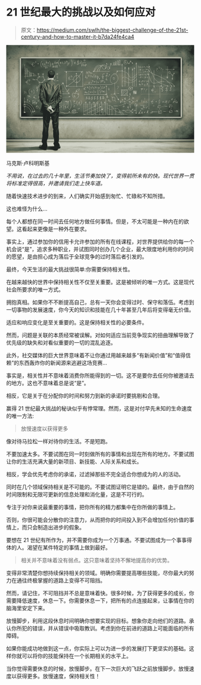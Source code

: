 # 21 世纪最大的挑战以及如何应对

> 原文：<https://medium.com/swlh/the-biggest-challenge-of-the-21st-century-and-how-to-master-it-b7da24fe4ca4>

![](img/fe5fdce9f2d95541f2e48209fdbf4ce9.png)

马克斯·卢科明斯基

*不用说，在过去的几十年里，生活节奏加快了，变得前所未有的快。现代世界一贯将标准定得很高，并邀请我们走上快车道。*

随着快速技术进步的到来，人们确实开始感到匆忙、忙碌和不知所措。

这也难怪为什么…

每个人都想在同一时间去任何地方做任何事情。但是，不太可能是一种内在的欲望。这看起来更像是一种外在要求。

事实上，通过参加你的信用卡允许参加的所有在线课程，对世界提供给你的每一个机会说“是”，追求多种职业，并试图同时创办几个企业，最大限度地利用你的时间的愿望，是由担心成为落后于全球竞争的过时落后者引发的。

最终，今天生活的最大挑战很简单:你需要保持相关性。

在越来越快的世界中保持相关性不仅至关重要。这是被倾听的唯一方式。这是现代社会所要求的唯一方式。

拥抱真相。如果你不不断提高自己，总有一天你会变得过时、保守和落伍。考虑到一切事物的发展速度，你今天的知识和技能在几十年甚至几年后将变得毫无价值。

适应和响应变化是至关重要的。这是保持相关性的必要条件。

然而，问题是关联的本质经常被误解。对如何适应当前竞争现实的扭曲理解导致了优先级的缺失和对看似重要的一切的混乱追逐。

此外，社交媒体的巨大世界意味着不让你通过用越来越多“有新闻价值”和“值得信赖”的东西轰炸你的新闻源来逃避这场竞赛…

事实是，相关性并不意味着消费你所能得到的一切。这不是要你去任何你被邀请去的地方。这也不意味着总是说“是”。

相反，它是关于在分配你的时间和努力到新的承诺时要挑剔和合理。

赢得 21 世纪最大挑战的秘诀似乎有悖常理。然而，这是对付早先未知的生命速度的唯一方法:

> 放慢速度以获得更多

像对待马拉松一样对待你的生活。不是短跑。

不要加速太多。不要试图在同一时刻做所有的事情和出现在所有的地方。不要试图让你的生活充满大量的新项目、新技能、人际关系和成长。

相反，学会优先考虑你的承诺，过滤掉那些不完全适合你想成为的人的活动。

同时在几个领域保持相关是不可能的。不要试图证明它是错的。最终，由于自然的时间限制和无限可更新的信息处理和消化量，这是不可行的。

专注于对你来说最重要的事情，把你所有的精力都集中在你所做的事情上。

否则，你很可能会分散你的注意力，从而把你的时间投入到不会增加任何价值的事情上，而只会制造出进步的假象。

要想在 21 世纪有所作为，并不需要你成为一个万事通。不要试图成为一个事事得体的人。渴望在某件特定的事情上做到最好。

> 相关并不意味着没有弱点。这只意味着坚持不懈地提高你的优势。

变得非常清楚你想持续保持相关的领域。明确你需要提高哪些技能，尽你最大的努力在通往终极掌握的道路上变得不可阻挡。

然而，请记住，不可阻挡并不总是意味着快。很多时候，为了获得更多的成长，你需要降低速度，休息一下。你需要休息一下，把所有的点连接起来，让事情在你的脑海里安定下来。

放慢脚步，利用这段休息时间明确你想要实现的目标。想象你走向他们的道路。承认你所犯的错误，并从错误中吸取教训。考虑到你在前进的道路上可能面临的所有障碍。

如果你能成功地做到这一点，你实际上可以为进一步的发展打下更坚实的基础。这样你就可以将你的技能保持在一个长期相关的水平上。

当你觉得需要休息的时候，放慢脚步。在下一次巨大的飞跃之前放慢脚步。放慢速度以获得更多。放慢速度，保持相关性！